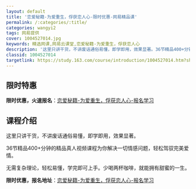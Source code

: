 ```yaml
---
layout: default
title: '恋爱秘籍-为爱重生，俘获恋人心-限时优惠-网易精品课'
permalink: /:categories/:title/
categories: wangyi2
tags: 网易提供
cover: 1004527014.jpg
keywords: 精选网课,网易云课堂,恋爱秘籍-为爱重生，俘获恋人心
description: '这里只讲干货，不讲废话通俗易懂，即学即用，效果显著。36节精品400+分钟的精品真人视频课程为你解决一切情感问题，轻松驾'
classid: 1004527014
targetlink: https://study.163.com/course/introduction/1004527014.htm?share=1&shareId=1025206652&utm_campaign=share&utm_medium=iphoneShare&utm_source=&utm_u=1025206652
---
```


## 限时特惠

**限时优惠，火速报名**：[恋爱秘籍-为爱重生，俘获恋人心-报名学习](https://study.163.com/course/introduction/1004527014.htm?share=1&shareId=1025206652&utm_campaign=share&utm_medium=iphoneShare&utm_source=&utm_u=1025206652)

## 课程介绍

这里只讲干货，不讲废话通俗易懂，即学即用，效果显著。



36节精品400+分钟的精品真人视频课程为你解决一切情感问题，轻松驾驭完美爱情。



无需复杂理论，轻松易懂，学完即可上手。少喝两杯咖啡，就能拥有甜蜜的一生。

**限时优惠，报名地址**：[恋爱秘籍-为爱重生，俘获恋人心-报名学习](https://study.163.com/course/introduction/1004527014.htm?share=1&shareId=1025206652&utm_campaign=share&utm_medium=iphoneShare&utm_source=&utm_u=1025206652)

